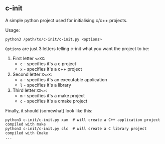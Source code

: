 ## c-init

A simple python project used for initialising c/c++ projects.

Usage:
```
python3 /path/to/c-init/c-init.py <options>
```

`Options` are just 3 letters telling c-init what you want the project to be:
1. First letter `<>XX`:
	- `c` - specifies it's a c project
	- `x` - specifies it's a c++ project
2. Second letter `X<>X`:
	- `a` - specifies it's an executable application
	- `l` - specifies it's a library
3. Third letter `XX<>`:
	- `m` - specifies it's a make project
	- `c` - specifies it's a cmake project

Finally, it should (somewhat) look like this:
```
python3 c-init/c-init.py xam  # will create a C++ application project compiled with make 
python3 c-init/c-init.py clc  # will create a C library project compiled with Cmake
...
```
